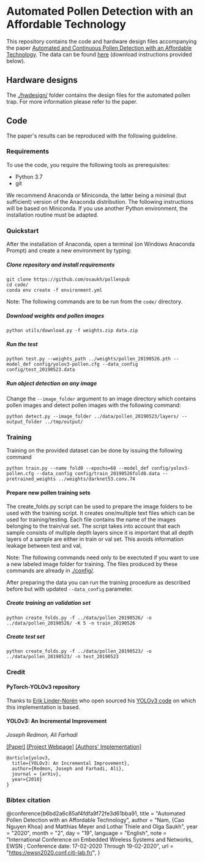 # Automated Pollen Detection with an Affordable Technology
This repository contains the code and hardware design files accompanying the paper [Automated and Continuous Pollen Detection with an Affordable Technology](http://www.ewsn.org/file-repository/ewsn2020/108_119_cao.pdf?attredirects=0&d=1). The data can be found [here](https://zenodo.org/record/3572653) (download instructions provided below).

## Hardware designs
The [./hwdesign/](./hwdesign/) folder contains the design files for the automated pollen trap. For more information please refer to the paper.

## Code
The paper's results can be reproduced with the following guideline.

### Requirements
To use the code, you require the following tools as prerequisites:
* Python 3.7
* git
    
We recommend Anaconda or Miniconda, the latter being a minimal (but sufficient) version of the Anaconda distribution. The following instructions will be based on Miniconda. If you use another Python environment, the installation routine must be adapted.

### Quickstart
After the installation of Anaconda, open a terminal (on Windows Anaconda Prompt) and create a new environment by typing:


##### Clone repository and install requirements
```
git clone https://github.com/osaukh/pollenpub
cd code/
conda env create -f environment.yml
```

Note: The following commands are to be run from the `code/` directory.

##### Download weights and pollen images
```
python utils/download.py -f weights.zip data.zip
```

##### Run the test
```
python test.py --weights_path ../weights/pollen_20190526.pth --model_def config/yolov3-pollen.cfg --data_config config/test_20190523.data
```

##### Run object detection on any image
Change the `--image_folder` argument to an image directory which contains pollen images and detect pollen images with the following command:

```
python detect.py --image_folder ../data/pollen_20190523/layers/ --output_folder ../tmp/output/ 
```

### Training
Training on the provided dataset can be done by issuing the following command

```
python train.py --name fold0 --epochs=60 --model_def config/yolov3-pollen.cfg --data_config config/train_20190526fold0.data --pretrained_weights ../weights/darknet53.conv.74
```

#### Prepare new pollen training sets
The create_folds.py script can be used to prepare the image folders to be used with the training script.
It creates one/multiple text files which can be used for training/testing. Each file contains the name of the images belonging to the train/val set. The script takes into account that each sample consists of multiple depth layers since it is important that all depth layers of a sample are either in train or val set. This avoids information leakage between test and val,

Note: The following commands need only to be exectuted if you want to use a new labeled image folder for training. The files produced by these commands are already in [./config/](./config/).

After preparing the data you can run the training procedure as described before but with updated `--data_config` parameter.

##### Create training an validation set
```
python create_folds.py -f ../data/pollen_20190526/ -o ../data/pollen_20190526/ -K 5 -n train_20190526
```

##### Create test set
```
python create_folds.py -f ../data/pollen_20190523/ -o ../data/pollen_20190523/ -n test_20190523
```


### Credit

#### PyTorch-YOLOv3 repository
Thanks to [Erik Linder-Norén](https://github.com/eriklindernoren/) who open sourced his [YOLOv3 code](https://github.com/eriklindernoren/PyTorch-YOLOv3) on which this implementation is based.

#### YOLOv3: An Incremental Improvement
_Joseph Redmon, Ali Farhadi_ <br>

[[Paper]](https://pjreddie.com/media/files/papers/YOLOv3.pdf) [[Project Webpage]](https://pjreddie.com/darknet/yolo/) [[Authors' Implementation]](https://github.com/pjreddie/darknet)

```
@article{yolov3,
  title={YOLOv3: An Incremental Improvement},
  author={Redmon, Joseph and Farhadi, Ali},
  journal = {arXiv},
  year={2018}
}
```

### Bibtex citation
@conference{b6bd2a6c85af4fdfa9f72fe3d61bba91,
title = "Automated Pollen Detection with an Affordable Technology",
author = "Nam, {Cao Nguyen Khoa} and Matthias Meyer and Lothar Thiele and Olga Saukh",
year = "2020",
month = "2",
day = "19",
language = "English",
note = "International Conference on Embedded Wireless Systems and Networks, EWSN ; Conference date: 17-02-2020 Through 19-02-2020",
url = "https://ewsn2020.conf.citi-lab.fr/",
}
